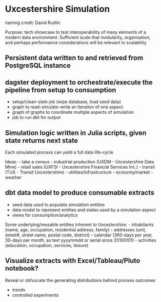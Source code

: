 # Uxcestershire Simulation 
naming credit: David Rudlin



Purpose: tech showcase to test interoperability of many elements of a modern data environment. Sufficient scale that modularity, organisation, and perhaps performance considerations will be relevant to scalability 


## Persistent data written to and retrieved from PostgreSQL instance 


## dagster deployment to orchestrate/execute the pipeline from setup to consumption

- setup/clean-slate job (wipe database, load seed data)
- graph to read-simulate-write an iteration of one aspect 
- graph of graphs to coordinate multiple aspects of simulation 
- job to run dbt for output 


## Simulation logic written in Julia scripts, given state returns next state

Each simulated process can yield a full data life-cycle 

Ideas: 
    - take a census 
    - industrial production (UXDM - Uxcestershire Data Mine) 
    - retail sales (UXFSI - Uxcestershire Financial Services Inc.) 
    - transit (TUX - Transit Uxcestershire) 
    - utilities/infrastructure 
    - economy/market 
    - weather 

## dbt data model to produce consumable extracts

- seed data used to populate simulation entities
- data model to represent entities and states used by a simulation aspect 
- views for consumption/analytics 

Some underlying/reusable entities inherent to Uxcestershire: 
    - inhabitants (name, age, occupation, residential address, family)
    - addresses (unit, street#, street name, postal code, district) 
    - calendar (360-days per year, 30-days per month, as text yyyymmdd or serial since 20100101) 
    - activities (education, occupation, services, leisure) 


## Visualize extracts with Excel/Tableau/Pluto notebook?

Reveal or obfuscate the generating distributions behind process outcomes
- trends
- controlled experiments 
